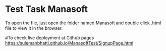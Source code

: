# Test Task Manasoft

To open the file, just open the folder named Manasoft and double click .html file to view it in the browser.

#To check live deployment at Github pages
https://sulemanbhatti.github.io/ManasoftTest/SignupPage.html
